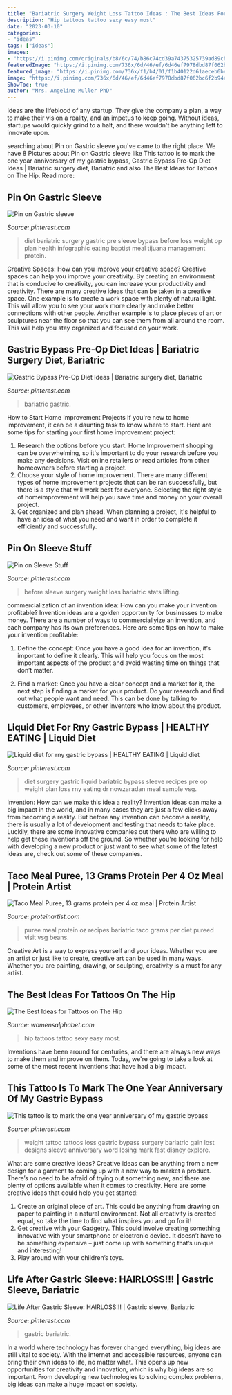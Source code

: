 ```yaml
---
title: "Bariatric Surgery Weight Loss Tattoo Ideas : The Best Ideas For Tattoos On The Hip"
description: "Hip tattoos tattoo sexy easy most"
date: "2023-03-10"
categories:
- "ideas"
tags: ["ideas"]
images:
- "https://i.pinimg.com/originals/b8/6c/74/b86c74cd39a74375325739ad89cbe09a.jpg"
featuredImage: "https://i.pinimg.com/736x/6d/46/ef/6d46ef7978dbd87f062bc6f2b94a46cf--rny-gastric-bypass-before-and-after-bariatric-surgery-before-and-after.jpg"
featured_image: "https://i.pinimg.com/736x/f1/b4/01/f1b40122d61aeceb6becc11d3ef93f2b--bariatric-surgery-bariatric-recipes-gastric-bypass-liquid-diet.jpg?b=t"
image: "https://i.pinimg.com/736x/6d/46/ef/6d46ef7978dbd87f062bc6f2b94a46cf--rny-gastric-bypass-before-and-after-bariatric-surgery-before-and-after.jpg"
ShowToc: true
author: "Mrs. Angeline Muller PhD"
---
```



Ideas are the lifeblood of any startup. They give the company a plan, a way to make their vision a reality, and an impetus to keep going. Without ideas, startups would quickly grind to a halt, and there wouldn't be anything left to innovate upon.

	

		
searching about Pin on Gastric sleeve you've came to the right place. We have 8 Pictures about Pin on Gastric sleeve like This tattoo is to mark the one year anniversary of my gastric bypass, Gastric Bypass Pre-Op Diet Ideas | Bariatric surgery diet, Bariatric and also The Best Ideas for Tattoos on The Hip. Read more:
		
    
## Pin On Gastric Sleeve

<img loading=lazy src="https://i.pinimg.com/736x/6d/46/ef/6d46ef7978dbd87f062bc6f2b94a46cf--rny-gastric-bypass-before-and-after-bariatric-surgery-before-and-after.jpg" onerror="this.onerror=null;this.src='https://tse2.mm.bing.net/th?id=OIP.NyU2jjxQlMqfNFwIWqzF5AHaQk&amp;pid=15.1';" alt="Pin on Gastric sleeve">

_Source: pinterest.com_

>diet bariatric surgery gastric pre sleeve bypass before loss weight op plan health infographic eating baptist meal tijuana management protein. 

	

Creative Spaces: How can you improve your creative space?
Creative spaces can help you improve your creativity. By creating an environment that is conducive to creativity, you can increase your productivity and creativity. There are many creative ideas that can be taken in a creative space. One example is to create a work space with plenty of natural light. This will allow you to see your work more clearly and make better connections with other people. Another example is to place pieces of art or sculptures near the floor so that you can see them from all around the room. This will help you stay organized and focused on your work.

    
## Gastric Bypass Pre-Op Diet Ideas | Bariatric Surgery Diet, Bariatric

<img loading=lazy src="https://i.pinimg.com/736x/8b/d3/f1/8bd3f1a1d9eedf13e129d67b2f3868b5.jpg" onerror="this.onerror=null;this.src='https://tse3.mm.bing.net/th?id=OIP.FiwPTbb7BUwkUJ8v3M_rnAHaLG&amp;pid=15.1';" alt="Gastric Bypass Pre-Op Diet Ideas | Bariatric surgery diet, Bariatric">

_Source: pinterest.com_

>bariatric gastric. 

	

How to Start Home Improvement Projects
If you're new to home improvement, it can be a daunting task to know where to start. Here are some tips for starting your first home improvement project: 
1. Research the options before you start. Home Improvement shopping can be overwhelming, so it's important to do your research before you make any decisions. Visit online retailers or read articles from other homeowners before starting a project. 
2. Choose your style of home improvement. There are many different types of home improvement projects that can be ran successfully, but there is a style that will work best for everyone. Selecting the right style of homeimprovement will help you save time and money on your overall project. 
3. Get organized and plan ahead. When planning a project, it's helpful to have an idea of what you need and want in order to complete it efficiently and successfully.

    
## Pin On Sleeve Stuff

<img loading=lazy src="https://i.pinimg.com/originals/2e/e4/09/2ee409f9321661d91e7ddec113feaa83.jpg" onerror="this.onerror=null;this.src='https://tse2.mm.bing.net/th?id=OIP.nffW1_ajbQ5jd7yqzCxFHQHaHa&amp;pid=15.1';" alt="Pin on Sleeve Stuff">

_Source: pinterest.com_

>before sleeve surgery weight loss bariatric stats lifting. 

	

commercialization of an invention idea: How can you make your invention profitable?
Invention ideas are a golden opportunity for businesses to make money. There are a number of ways to commerciallyize an invention, and each company has its own preferences. Here are some tips on how to make your invention profitable:
1. Define the concept: Once you have a good idea for an invention, it’s important to define it clearly. This will help you focus on the most important aspects of the product and avoid wasting time on things that don’t matter.

2. Find a market: Once you have a clear concept and a market for it, the next step is finding a market for your product. Do your research and find out what people want and need. This can be done by talking to customers, employees, or other inventors who know about the product.


    
## Liquid Diet For Rny Gastric Bypass | HEALTHY EATING | Liquid Diet

<img loading=lazy src="https://i.pinimg.com/736x/f1/b4/01/f1b40122d61aeceb6becc11d3ef93f2b--bariatric-surgery-bariatric-recipes-gastric-bypass-liquid-diet.jpg?b=t" onerror="this.onerror=null;this.src='https://tse4.mm.bing.net/th?id=OIP.LZeIMdEX51agQMSJwG9ZjQHaJ3&amp;pid=15.1';" alt="Liquid diet for rny gastric bypass | HEALTHY EATING | Liquid diet">

_Source: pinterest.com_

>diet surgery gastric liquid bariatric bypass sleeve recipes pre op weight plan loss rny eating dr nowzaradan meal sample vsg. 

	

Invention: How can we make this idea a reality?
Invention ideas can make a big impact in the world, and in many cases they are just a few clicks away from becoming a reality. 
But before any invention can become a reality, there is usually a lot of development and testing that needs to take place. 
Luckily, there are some innovative companies out there who are willing to help get these inventions off the ground. 
 So whether you're looking for help with developing a new product or just want to see what some of the latest ideas are, check out some of these companies.

    
## Taco Meal Puree, 13 Grams Protein Per 4 Oz Meal | Protein Artist

<img loading=lazy src="http://proteinartist.com/wp-content/uploads/2014/07/IMG_1675.jpg" onerror="this.onerror=null;this.src='https://tse3.mm.bing.net/th?id=OIP.jsLkd_WzOQn3Bi-FxZiHcwHaFj&amp;pid=15.1';" alt="Taco Meal Puree, 13 grams protein per 4 oz meal | Protein Artist">

_Source: proteinartist.com_

>puree meal protein oz recipes bariatric taco grams per diet pureed visit vsg beans. 

	

Creative Art is a way to express yourself and your ideas. Whether you are an artist or just like to create, creative art can be used in many ways. Whether you are painting, drawing, or sculpting, creativity is a must for any artist.

    
## The Best Ideas For Tattoos On The Hip

<img loading=lazy src="https://www.womensalphabet.com/wp-content/uploads/2020/05/hip-tattoo-1024x536.jpg" onerror="this.onerror=null;this.src='https://tse4.mm.bing.net/th?id=OIP.gp1d23D5UYuxh7OeKEkqZwHaD4&amp;pid=15.1';" alt="The Best Ideas for Tattoos on The Hip">

_Source: womensalphabet.com_

>hip tattoos tattoo sexy easy most. 

	

Inventions have been around for centuries, and there are always new ways to make them and improve on them. Today, we're going to take a look at some of the most recent inventions that have had a big impact.

    
## This Tattoo Is To Mark The One Year Anniversary Of My Gastric Bypass

<img loading=lazy src="https://s-media-cache-ak0.pinimg.com/originals/a8/99/ea/a899ea5e12ce87a1b90c2d141f729e5b.jpg" onerror="this.onerror=null;this.src='https://tse4.mm.bing.net/th?id=OIP.WqiL3G4hzifWOcQz6N-2MQHaLG&amp;pid=15.1';" alt="This tattoo is to mark the one year anniversary of my gastric bypass">

_Source: pinterest.com_

>weight tattoo tattoos loss gastric bypass surgery bariatric gain lost designs sleeve anniversary word losing mark fast disney explore. 

	

What are some creative ideas?
Creative ideas can be anything from a new design for a garment to coming up with a new way to market a product. There’s no need to be afraid of trying out something new, and there are plenty of options available when it comes to creativity. Here are some creative ideas that could help you get started: 
1. Create an original piece of art. This could be anything from drawing on paper to painting in a natural environment. Not all creativity is created equal, so take the time to find what inspires you and go for it! 
2. Get creative with your Gadgetry. This could involve creating something innovative with your smartphone or electronic device. It doesn’t have to be something expensive – just come up with something that’s unique and interesting! 
3. Play around with your children’s toys.

    
## Life After Gastric Sleeve: HAIRLOSS!!! | Gastric Sleeve, Bariatric

<img loading=lazy src="https://i.pinimg.com/originals/b8/6c/74/b86c74cd39a74375325739ad89cbe09a.jpg" onerror="this.onerror=null;this.src='https://tse2.mm.bing.net/th?id=OIP.9YbBRxnJ35ij3LqgqlDRnQHaEM&amp;pid=15.1';" alt="Life After Gastric Sleeve: HAIRLOSS!!! | Gastric sleeve, Bariatric">

_Source: pinterest.com_

>gastric bariatric. 

	

In a world where technology has forever changed everything, big ideas are still vital to society. With the internet and accessible resources, anyone can bring their own ideas to life, no matter what. This opens up new opportunities for creativity and innovation, which is why big ideas are so important. From developing new technologies to solving complex problems, big ideas can make a huge impact on society.

